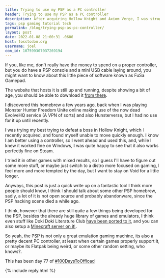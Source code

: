 ```yaml
---
title: Trying to use my PSP as a PC controller
header: Trying to use my PSP as a PC controller
description: After acquiring Hollow Knight and Axiom Verge, I was struggling to move around just with my keyboard, so I went ahead and found about some PSP software to fix that
tags: psp gaming tutorial tech
permalink: /blog/trying-psp-as-pc-controller/
layout: post
date: 2022-01-08 21:00:31 -0600
host: fosstodon.org
username: joel
com_id: 107590307037269194
---
```


If you, like me, don't really have the money to spend on a proper controller, but you do have a PSP console and a mini USB cable laying around, you might want to know about this little piece of software known as FuSa Gamepad.

The website that hosts it is still up and running, despite showing a bit of age, you should be able to download it [from there](https://foosa.do.am/load/fusa_gamepad_version_03/3-1-0-33). 

I discovered this homebrew a few years ago, back when I was playing Monster Hunter Freedom Unite online making use of the now dead EvolveHQ service (A VPN of sorts) and also Hunsterverse, but I had no use for it up until recently.

I was trying my best trying to defeat a boss in Hollow Knight, which I recently acquired, and found myself unable to move quickly enough. I know I am better using a controller, so I went ahead and used this, and, while I knew it worked fine on Windows, I was quite happy to see that it also works perfectly fine on Steam. 

I tried it in other games with mixed results, so I guess I'll have to figure out some more stuff, or maybe just switch to a distro more focused on gaming, I feel more and more tempted by the day, but I want to stay on Void for a little longer.

Anyways, this post is just a quick write up on a fantastic tool I think more people should know, I think I should talk about some other PSP homebrew, sadly, a lot of it is not open source and probably abandonware, since the PSP hacking scene died a while ago.

I think, however that there are still quite a few things being developed for the PSP, besides the already huge library of games and emulators, I think even stuff like Doki Doki Literature Club [have been ported to it](https://github.com/LukeZGD/DDLC-LOVE), and you can also setup a [Minecraft server on it!](https://github.com/IridescentRose/Craft-Server).

So yeah, the PSP is not only a great emulation gaming machine, its also a pretty decent PC controller, at least when certain games properly support it, or maybe its Flatpak being weird, or some other random setting, who knows?.

This has been day 77 of [#100DaysToOffload](https://100DaysToOffload.com)


{% include reply.html %}
